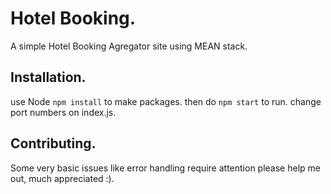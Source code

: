 # Hotel Booking. 
A simple Hotel Booking Agregator site using MEAN stack.

## Installation.
use Node `npm install` to make packages.
then do `npm start` to run.
change port numbers on index.js.

## Contributing.
Some very basic issues like error handling require attention please help me out, much appreciated :).

